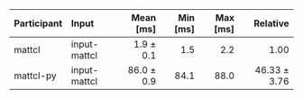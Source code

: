| Participant | Input | Mean [ms] | Min [ms] | Max [ms] | Relative |
|:---|:---|---:|---:|---:|---:|
| mattcl | input-mattcl | 1.9 ± 0.1 | 1.5 | 2.2 | 1.00 |
| mattcl-py | input-mattcl | 86.0 ± 0.9 | 84.1 | 88.0 | 46.33 ± 3.76 |

